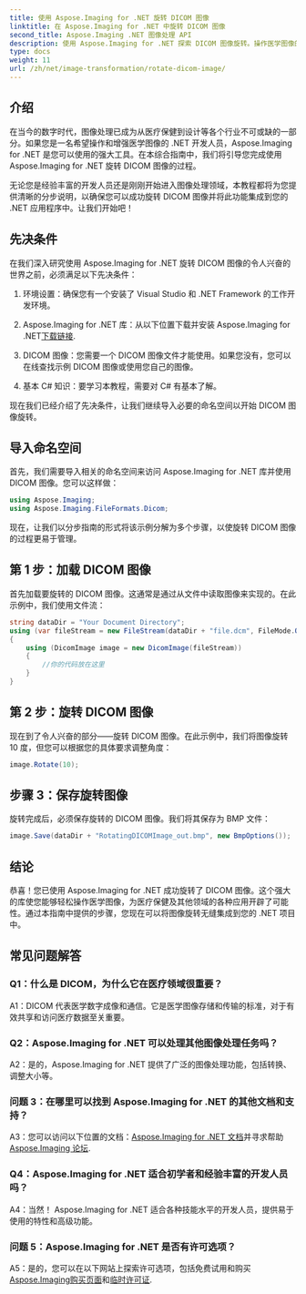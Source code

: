 ```yaml
---
title: 使用 Aspose.Imaging for .NET 旋转 DICOM 图像
linktitle: 在 Aspose.Imaging for .NET 中旋转 DICOM 图像
second_title: Aspose.Imaging .NET 图像处理 API
description: 使用 Aspose.Imaging for .NET 探索 DICOM 图像旋转。操作医学图像的分步指南。
type: docs
weight: 11
url: /zh/net/image-transformation/rotate-dicom-image/
---
```

## 介绍

在当今的数字时代，图像处理已成为从医疗保健到设计等各个行业不可或缺的一部分。如果您是一名希望操作和增强医学图像的 .NET 开发人员，Aspose.Imaging for .NET 是您可以使用的强大工具。在本综合指南中，我们将引导您完成使用 Aspose.Imaging for .NET 旋转 DICOM 图像的过程。

无论您是经验丰富的开发人员还是刚刚开始进入图像处理领域，本教程都将为您提供清晰的分步说明，以确保您可以成功旋转 DICOM 图像并将此功能集成到您的 .NET 应用程序中。让我们开始吧！

## 先决条件

在我们深入研究使用 Aspose.Imaging for .NET 旋转 DICOM 图像的令人兴奋的世界之前，必须满足以下先决条件：

1. 环境设置：确保您有一个安装了 Visual Studio 和 .NET Framework 的工作开发环境。

2. Aspose.Imaging for .NET 库：从以下位置下载并安装 Aspose.Imaging for .NET[下载链接](https://releases.aspose.com/imaging/net/).

3. DICOM 图像：您需要一个 DICOM 图像文件才能使用。如果您没有，您可以在线查找示例 DICOM 图像或使用您自己的图像。

4. 基本 C# 知识：要学习本教程，需要对 C# 有基本了解。

现在我们已经介绍了先决条件，让我们继续导入必要的命名空间以开始 DICOM 图像旋转。

## 导入命名空间

首先，我们需要导入相关的命名空间来访问 Aspose.Imaging for .NET 库并使用 DICOM 图像。您可以这样做：

```csharp
using Aspose.Imaging;
using Aspose.Imaging.FileFormats.Dicom;
```

现在，让我们以分步指南的形式将该示例分解为多个步骤，以使旋转 DICOM 图像的过程更易于管理。

## 第 1 步：加载 DICOM 图像

首先加载要旋转的 DICOM 图像。这通常是通过从文件中读取图像来实现的。在此示例中，我们使用文件流：

```csharp
string dataDir = "Your Document Directory";
using (var fileStream = new FileStream(dataDir + "file.dcm", FileMode.Open, FileAccess.Read))
{
    using (DicomImage image = new DicomImage(fileStream))
    {
        //你的代码放在这里
    }
}
```

## 第 2 步：旋转 DICOM 图像

现在到了令人兴奋的部分——旋转 DICOM 图像。在此示例中，我们将图像旋转 10 度，但您可以根据您的具体要求调整角度：

```csharp
image.Rotate(10);
```

## 步骤 3：保存旋转图像

旋转完成后，必须保存旋转的 DICOM 图像。我们将其保存为 BMP 文件：

```csharp
image.Save(dataDir + "RotatingDICOMImage_out.bmp", new BmpOptions());
```

## 结论

恭喜！您已使用 Aspose.Imaging for .NET 成功旋转了 DICOM 图像。这个强大的库使您能够轻松操作医学图像，为医疗保健及其他领域的各种应用开辟了可能性。通过本指南中提供的步骤，您现在可以将图像旋转无缝集成到您的 .NET 项目中。

## 常见问题解答

### Q1：什么是 DICOM，为什么它在医疗领域很重要？

A1：DICOM 代表医学数字成像和通信。它是医学图像存储和传输的标准，对于有效共享和访问医疗数据至关重要。

### Q2：Aspose.Imaging for .NET 可以处理其他图像处理任务吗？

A2：是的，Aspose.Imaging for .NET 提供了广泛的图像处理功能，包括转换、调整大小等。

### 问题 3：在哪里可以找到 Aspose.Imaging for .NET 的其他文档和支持？

 A3：您可以访问以下位置的文档：[Aspose.Imaging for .NET 文档](https://reference.aspose.com/imaging/net/)并寻求帮助[Aspose.Imaging 论坛](https://forum.aspose.com/).

### Q4：Aspose.Imaging for .NET 适合初学者和经验丰富的开发人员吗？

A4：当然！ Aspose.Imaging for .NET 适合各种技能水平的开发人员，提供易于使用的特性和高级功能。

### 问题 5：Aspose.Imaging for .NET 是否有许可选项？

 A5：是的，您可以在以下网站上探索许可选项，包括免费试用和购买[Aspose.Imaging购买页面](https://purchase.aspose.com/buy)和[临时许可证](https://purchase.aspose.com/temporary-license/).